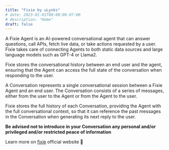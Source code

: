 ```yaml
---
title: "Fixie by uLynks"
# date: 2023-01-01T08:00:00-07:00
# description: "Home"
draft: false
---
```


A Fixie Agent is an AI-powered conversational agent that can answer questions, call APIs, fetch live data, or take actions requested by a user. Fixie takes care of connecting Agents to both static data sources and large language models such as GPT-4 or Llama2.

Fixie stores the conversational history between an end user and the agent, ensuring that the Agent can access the full state of the conversation when responding to the user.

A Conversation represents a single conversational session between a Fixie Agent and an end user. The Conversation consists of a series of messages, either from the user to the Agent or from the Agent to the user.

Fixie stores the full history of each Conversation, providing the Agent with the full conversational context, so that it can reference the past messages in the Conversation when generating its next reply to the user.

**Be advised not to introduce in your Conversation any personal and/or privileged and/or restricted peace of information**

Learn more on [fixie](https://www.fixie.ai) official website 🔗
